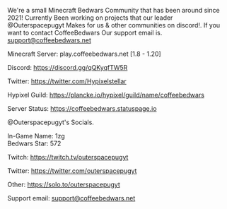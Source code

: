 
We're a small Minecraft Bedwars Community that has been around since 2021!
Currently Been working on projects that our leader @Outerspacepugyt Makes for us & other communities on discord!.
If you want to contact CoffeeBedwars Our support email is. support@coffeebedwars.net


Minecraft Server: play.coffeebedwars.net [1.8 - 1.20]

Discord: https://discord.gg/qQKyqfTW5R

Twitter: https://twitter.com/Hypixelstellar

Hypixel Guild: https://plancke.io/hypixel/guild/name/coffeebedwars

Server Status: https://coffeebedwars.statuspage.io


@Outerspacepugyt's Socials.

In-Game Name: 1zg                            
Bedwars Star: 572     

Twitch: https://twitch.tv/outerspacepugyt

Twitter: https://twitter.com/outerspacepugyt

Other: https://solo.to/outerspacepugyt

Support email: support@coffeebedwars.net
